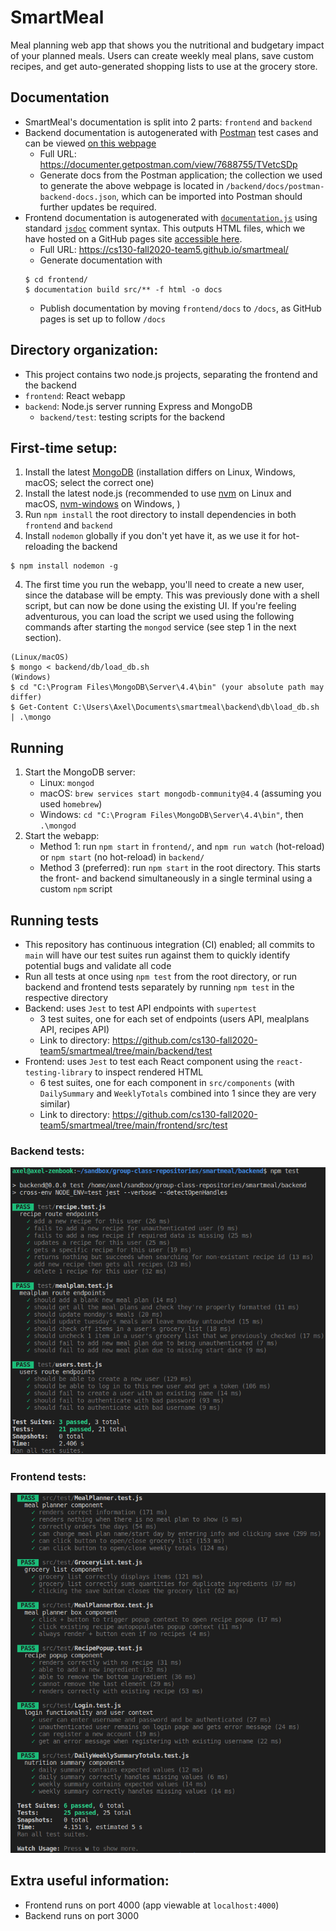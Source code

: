# SmartMeal
Meal planning web app that shows you the nutritional and budgetary impact of your planned meals. Users can create weekly meal plans, save custom recipes, and get auto-generated shopping lists to use at the grocery store.

## Documentation
* SmartMeal's documentation is split into 2 parts: `frontend` and `backend`
* Backend documentation is autogenerated with [Postman](https://www.postman.com/api-documentation-tool/) test cases and can be viewed [on this webpage](https://documenter.getpostman.com/view/7688755/TVetcSDp)
  * Full URL: https://documenter.getpostman.com/view/7688755/TVetcSDp
  * Generate docs from the Postman application; the collection we used to generate the above webpage is located in `/backend/docs/postman-backend-docs.json`, which can be imported into Postman should further updates be required.
* Frontend documentation is autogenerated with [`documentation.js`](https://documentation.js.org/) using standard [`jsdoc`](https://jsdoc.app/) comment syntax. This outputs HTML files, which we have hosted on a GitHub pages site [accessible here](https://cs130-fall2020-team5.github.io/smartmeal/).
  * Full URL: https://cs130-fall2020-team5.github.io/smartmeal/
  * Generate documentation with
  ```
  $ cd frontend/
  $ documentation build src/** -f html -o docs
  ```
  * Publish documentation by moving `frontend/docs` to `/docs`, as GitHub pages is set up to follow `/docs`

## Directory organization:
* This project contains two node.js projects, separating the frontend and the backend
* `frontend`: React webapp
* `backend`: Node.js server running Express and MongoDB
  * `backend/test`: testing scripts for the backend

## First-time setup:
1. Install the latest [MongoDB](https://docs.mongodb.com/manual/installation/) (installation differs on Linux, Windows, macOS; select the correct one)
2. Install the latest node.js (recommended to use [nvm](https://github.com/nvm-sh/nvm) on Linux and macOS, [nvm-windows](https://github.com/coreybutler/nvm-windows) on Windows, )
3. Run `npm install` the root directory to install dependencies in both `frontend` and `backend`
4. Install `nodemon` globally if you don't yet have it, as we use it for hot-reloading the backend
```
$ npm install nodemon -g
```
4. The first time you run the webapp, you'll need to create a new user, since the database will be empty. This was previously done with a shell script, but can now be done using the existing UI. If you're feeling adventurous, you can load the script we used using the following commands after starting the `mongod` service (see step 1 in the next section).

```
(Linux/macOS) 
$ mongo < backend/db/load_db.sh
(Windows)   
$ cd "C:\Program Files\MongoDB\Server\4.4\bin" (your absolute path may differ)
$ Get-Content C:\Users\Axel\Documents\smartmeal\backend\db\load_db.sh | .\mongo
```
## Running
1. Start the MongoDB server: 
   * Linux: `mongod`
   * macOS: `brew services start mongodb-community@4.4` (assuming you used `homebrew`)
   * Windows: `cd "C:\Program Files\MongoDB\Server\4.4\bin"`, then `.\mongod`
2. Start the webapp:
   * Method 1: run `npm start` in `frontend/`, and `npm run watch` (hot-reload) or `npm start` (no hot-reload) in `backend/`
   * Method 3 (preferred): run `npm start` in the root directory. This starts the front- and backend simultaneously in a single terminal using a custom `npm` script

## Running tests
* This repository has continuous integration (CI) enabled; all commits to `main` will have our test suites run against them to quickly identify potential bugs and validate all code
* Run all tests at once using `npm test` from the root directory, or run backend and frontend tests separately by running `npm test` in the respective directory
* Backend: uses `Jest` to test API endpoints with `supertest`
  * 3 test suites, one for each set of endpoints (users API, mealplans API, recipes API)
  * Link to directory: https://github.com/cs130-fall2020-team5/smartmeal/tree/main/backend/test
* Frontend: uses `Jest` to test each React component using the `react-testing-library` to inspect rendered HTML
  * 6 test suites, one for each component in `src/components` (with `DailySummary` and `WeeklyTotals` combined into 1 since they are very similar)
  * Link to directory: https://github.com/cs130-fall2020-team5/smartmeal/tree/main/frontend/src/test

### Backend tests:
![Sample backend testing output](./res/backend-tests.png)


### Frontend tests:
![Sample frontend testing output](./res/frontend-tests.png)

## Extra useful information:
* Frontend runs on port 4000 (app viewable at `localhost:4000`)
* Backend runs on port 3000



